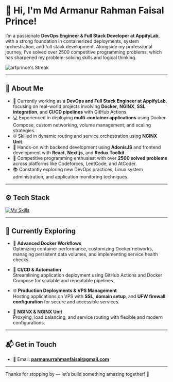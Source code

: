 # 👋 Hi, I'm Md Armanur Rahman Faisal Prince!

I’m a passionate **DevOps Engineer & Full Stack Developer at AppifyLab**, with a strong foundation in containerized deployments, system orchestration, and full stack development. Alongside my professional journey, I’ve solved over 2500 competitive programming problems, which has sharpened my problem-solving skills and logical thinking.

![arfprince's Streak](https://streak-stats.demolab.com?user=arfprince&theme=vue-dark&hide_border=true)

---

## 🚀 About Me

- 🎯 Currently working as a **DevOps and Full Stack Engineer at AppifyLab**, focusing on real-world projects involving **Docker**, **NGINX**, **SSL integration**, and **CI/CD pipelines** with GitHub Actions.
- 💻 Experienced in deploying **multi-container applications** using Docker Compose, custom networking, volume management, and scaling strategies.
- 🌐 Skilled in dynamic routing and service orchestration using **NGINX Unit**.
- 🔧 Hands-on with backend development using **AdonisJS** and frontend development with **React**, **Next.js**, and **Redux Toolkit**.
- 🧠 Competitive programming enthusiast with over **2500 solved problems** across platforms like Codeforces, LeetCode, and AtCoder.
- 📚 Constantly exploring new DevOps practices, Linux system administration, and application monitoring techniques.

---

## ⚙️ Tech Stack

[![My Skills](https://skillicons.dev/icons?i=docker,nginx,linux,bash,nodejs,react,nextjs,js,html,css,mysql,postgres,git,github,vscode,sublime)](https://skillicons.dev)

---

## 🌱 Currently Exploring

- 🐳 **Advanced Docker Workflows**  
  Optimizing container performance, customizing Docker networks, managing persistent data volumes, and implementing service health checks.

- 🚀 **CI/CD & Automation**  
  Streamlining application deployment using GitHub Actions and Docker Compose for scalable and repeatable pipelines.

- 🌐 **Production Deployments & VPS Management**  
  Hosting applications on VPS with **SSL**, **domain setup**, and **UFW firewall configuration** for secure and accessible services.

- 🔀 **NGINX & NGINX Unit**  
  Proxying, load balancing, and service routing with flexible and modern configurations.

---

## 📬 Get in Touch

- 📧 Email: **parmanurrahmanfaisal@gmail.com**

---

Thanks for stopping by — let’s build something amazing together! 🚀
